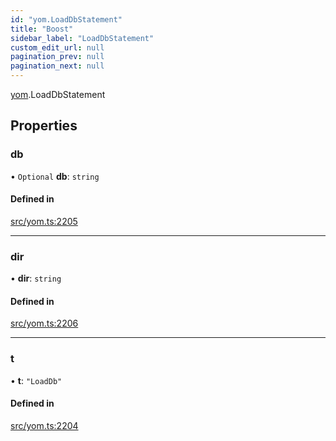 ```yaml
---
id: "yom.LoadDbStatement"
title: "Boost"
sidebar_label: "LoadDbStatement"
custom_edit_url: null
pagination_prev: null
pagination_next: null
---
```


[yom](../namespaces/yom.md).LoadDbStatement

## Properties

### db

• `Optional` **db**: `string`

#### Defined in

[src/yom.ts:2205](https://github.com/yolmio/boost/blob/b239488/src/yom.ts#L2205)

___

### dir

• **dir**: `string`

#### Defined in

[src/yom.ts:2206](https://github.com/yolmio/boost/blob/b239488/src/yom.ts#L2206)

___

### t

• **t**: ``"LoadDb"``

#### Defined in

[src/yom.ts:2204](https://github.com/yolmio/boost/blob/b239488/src/yom.ts#L2204)

